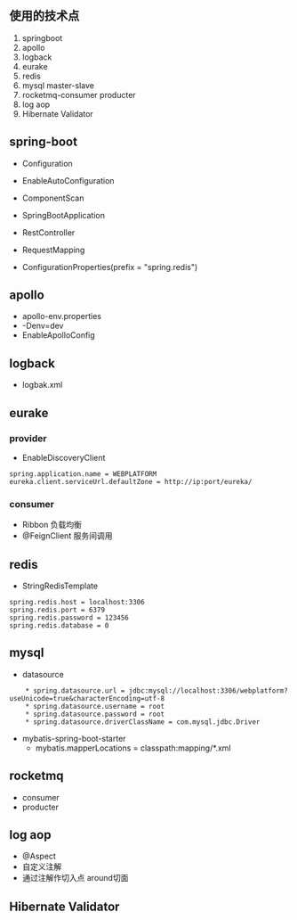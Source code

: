 ## 使用的技术点
1. springboot
2. apollo
3. logback
4. eurake
5. redis
6. mysql master-slave
7. rocketmq-consumer producter
8. log aop
9. Hibernate Validator

## spring-boot

* Configuration
* EnableAutoConfiguration
* ComponentScan
* SpringBootApplication
* RestController
* RequestMapping

* ConfigurationProperties(prefix = "spring.redis")


## apollo

* apollo-env.properties
* -Denv=dev
* EnableApolloConfig

## logback

* logbak.xml

## eurake

### provider

* EnableDiscoveryClient
```
spring.application.name = WEBPLATFORM
eureka.client.serviceUrl.defaultZone = http://ip:port/eureka/
```

### consumer

* Ribbon 负载均衡
* @FeignClient 服务间调用


## redis

* StringRedisTemplate
```
spring.redis.host = localhost:3306
spring.redis.port = 6379
spring.redis.password = 123456
spring.redis.database = 0
```

## mysql

* datasource
```
    * spring.datasource.url = jdbc:mysql://localhost:3306/webplatform?useUnicode=true&characterEncoding=utf-8
    * spring.datasource.username = root
    * spring.datasource.password = root
    * spring.datasource.driverClassName = com.mysql.jdbc.Driver
```
* mybatis-spring-boot-starter
    * mybatis.mapperLocations = classpath:mapping/*.xml

## rocketmq

* consumer
* producter

## log aop

* @Aspect
* 自定义注解
* 通过注解作切入点 around切面


## Hibernate Validator

